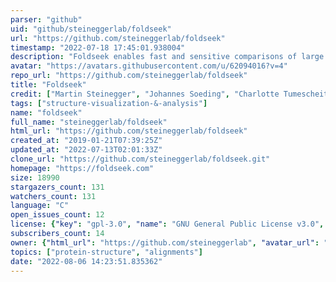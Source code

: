 ```yaml
---
parser: "github"
uid: "github/steineggerlab/foldseek"
url: "https://github.com/steineggerlab/foldseek"
timestamp: "2022-07-18 17:45:01.938004"
description: "Foldseek enables fast and sensitive comparisons of large structure sets."
avatar: "https://avatars.githubusercontent.com/u/62094016?v=4"
repo_url: "https://github.com/steineggerlab/foldseek"
title: "Foldseek"
credit: ["Martin Steinegger", "Johannes Soeding", "Charlotte Tumescheit", "Milot Mirdita", "Stephanie Kim", "Michel van Kempen"]
tags: ["structure-visualization-&-analysis"]
name: "foldseek"
full_name: "steineggerlab/foldseek"
html_url: "https://github.com/steineggerlab/foldseek"
created_at: "2019-01-21T07:39:25Z"
updated_at: "2022-07-13T02:01:33Z"
clone_url: "https://github.com/steineggerlab/foldseek.git"
homepage: "https://foldseek.com"
size: 18990
stargazers_count: 131
watchers_count: 131
language: "C"
open_issues_count: 12
license: {"key": "gpl-3.0", "name": "GNU General Public License v3.0", "spdx_id": "GPL-3.0", "url": "https://api.github.com/licenses/gpl-3.0", "node_id": "MDc6TGljZW5zZTk="}
subscribers_count: 14
owner: {"html_url": "https://github.com/steineggerlab", "avatar_url": "https://avatars.githubusercontent.com/u/62094016?v=4", "login": "steineggerlab", "type": "Organization"}
topics: ["protein-structure", "alignments"]
date: "2022-08-06 14:23:51.835362"
---
```

